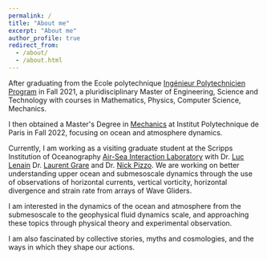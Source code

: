 ```yaml
---
permalink: /
title: "About me"
excerpt: "About me"
author_profile: true
redirect_from: 
  - /about/
  - /about.html
---
```


After graduating from the Ecole polytechnique [Ingénieur Polytechnicien Program](https://programmes.polytechnique.edu/en/ingenieur-polytechnicien-program/ingenieur-polytechnicien-program) in Fall 2021, a pluridisciplinary Master of Engineering, Science and Technology with courses in Mathematics, Physics, Computer Science, Mechanics. 

I then obtained a Master's Degree in [Mechanics](https://www.ip-paris.fr/education/masters/mention-mecanique/master-year-2-water-air-pollution-and-energies) at Institut Polytechnique de Paris in Fall 2022, focusing on ocean and atmosphere dynamics.

Currently, I am working as a visiting graduate student at the Scripps Institution of Oceanography [Air-Sea Interaction Laboratory](https://airsea.ucsd.edu/) with Dr. [Luc Lenain](https://scripps.ucsd.edu/profiles/llenain) Dr. [Laurent Grare](https://scholar.google.com/citations?user=XmV-fycAAAAJ&hl=en) and Dr. [Nick Pizzo](https://sites.google.com/view/nicholaspizzo/home). We are working on better understanding upper ocean and submesoscale dynamics through the use of observations of horizontal currents, vertical vorticity, horizontal divergence and strain rate from arrays of Wave Gliders.

I am interested in the dynamics of the ocean and atmosphere from the submesoscale to the geophysical fluid dynamics scale, and approaching these topics through physical theory and experimental observation.

I am also fascinated by collective stories, myths and cosmologies, and the ways in which they shape our actions.
